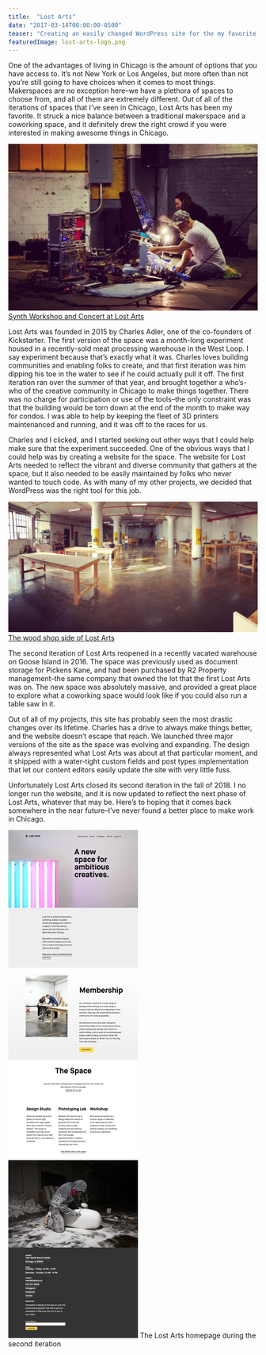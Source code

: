 ```yaml
---
title:  "Lost Arts"
date: "2017-03-14T00:00:00-0500"
teaser: "Creating an easily changed WordPress site for the my favorite constantly-evolving makerspace."
featuredImage: lost-arts-logo.png
---
```


One of the advantages of living in Chicago is the amount of options that you have access to. It’s not New York or Los Angeles, but more often than not you’re still going to have choices when it comes to most things. Makerspaces are no exception here–we have a plethora of spaces to choose from, and all of them are extremely different. Out of all of the iterations of spaces that I’ve seen in Chicago, Lost Arts has been my favorite. It struck a nice balance between a traditional makerspace and a coworking space, and it definitely drew the right crowd if you were interested in making awesome things in Chicago.

<div class="image-container large-image">
  <img src="./lost-arts-synth.jpg" alt="Synth Workshop and Concert at Lost Arts" />
  <a href="https://www.instagram.com/p/BKwVerVgBDg/?taken-by=lostarts" target="_new" class="image-caption">Synth Workshop and Concert at Lost Arts</a>
</div>

Lost Arts was founded in 2015 by Charles Adler, one of the co-founders of Kickstarter. The first version of the space was a month-long experiment housed in a recently-sold meat processing warehouse in the West Loop. I say experiment because that’s exactly what it was. Charles loves building communities and enabling folks to create, and that first iteration was him dipping his toe in the water to see if he could actually pull it off. The first iteration ran over the summer of that year, and brought together a who’s-who of the creative community in Chicago to make things together. There was no charge for participation or use of the tools–the only constraint was that the building would be torn down at the end of the month to make way for condos. I was able to help by keeping the fleet of 3D printers maintenanced and running, and it was off to the races for us.

<div class="paragraph-with-picture">
  <p>Charles and I clicked, and I started seeking out other ways that I could help make sure that the experiment succeeded. One of the obvious ways that I could help was by creating a website for the space. The website for Lost Arts needed to reflect the vibrant and diverse community that gathers at the space, but it also needed to be easily maintained by folks who never wanted to touch code. As with many of my other projects, we decided that WordPress was the right tool for this job.</p>

  <div class="image-container small-image">
    <img src="./lost-arts-wood-shop.jpg" alt="The wood shop side of Lost Arts" />
    <a href="https://www.instagram.com/p/BN-FHivhARj/?taken-by=lostarts" target="_new" class="image-caption">The wood shop side of Lost Arts</a>
  </div>

</div>

The second iteration of Lost Arts reopened in a recently vacated warehouse on Goose Island in 2016. The space was previously used as document storage for Pickens Kane, and had been purchased by R2 Property management–the same company that owned the lot that the first Lost Arts was on. The new space was absolutely massive, and provided a great place to explore what a coworking space would look like if you could also run a table saw in it.

Out of all of my projects, this site has probably seen the most drastic changes over its lifetime. Charles has a drive to always make things better, and the website doesn’t escape that reach. We launched three major versions of the site as the space was evolving and expanding. The design always represented what Lost Arts was about at that particular moment, and it shipped with a water-tight custom fields and post types implementation that let our content editors easily update the site with very little fuss.

Unfortunately Lost Arts closed its second iteration in the fall of 2018. I no longer run the website, and it is now updated to reflect the next phase of Lost Arts, whatever that may be. Here’s to hoping that it comes back somewhere in the near future–I’ve never found a better place to make work in Chicago.

<div class="image-container large-image">
  <img src="./lost-arts-capture.png" alt="The Lost Arts homepage during the second iteration" />
  <a class="image-caption">The Lost Arts homepage during the second iteration</a>
</div>

<br/>
